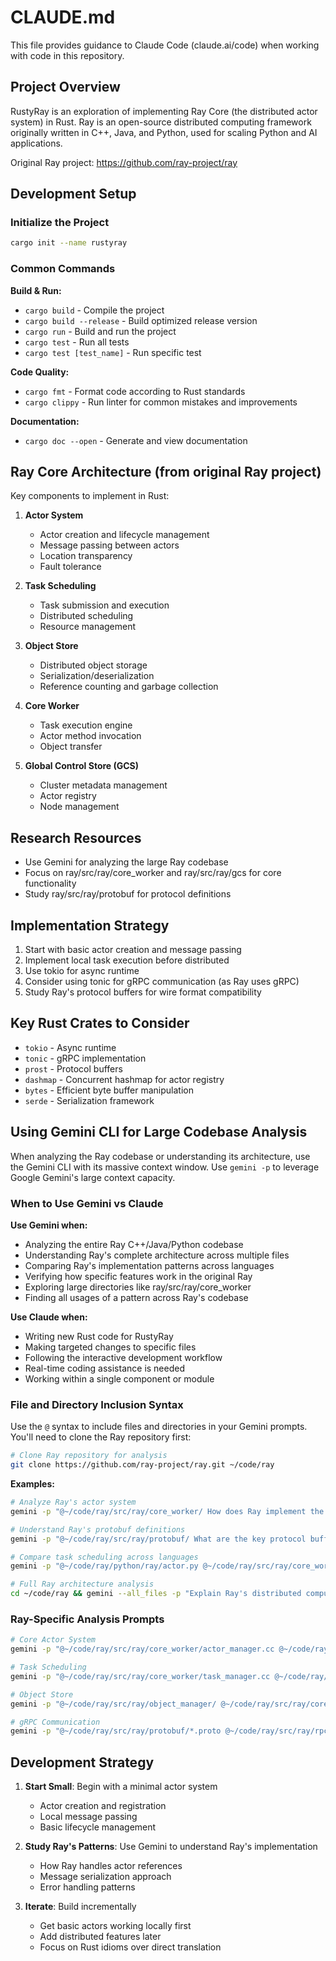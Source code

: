 # CLAUDE.md

This file provides guidance to Claude Code (claude.ai/code) when working with code in this repository.

## Project Overview

RustyRay is an exploration of implementing Ray Core (the distributed actor system) in Rust. Ray is an open-source distributed computing framework originally written in C++, Java, and Python, used for scaling Python and AI applications.

Original Ray project: https://github.com/ray-project/ray

## Development Setup

### Initialize the Project
```bash
cargo init --name rustyray
```

### Common Commands

**Build & Run:**
- `cargo build` - Compile the project
- `cargo build --release` - Build optimized release version
- `cargo run` - Build and run the project
- `cargo test` - Run all tests
- `cargo test [test_name]` - Run specific test

**Code Quality:**
- `cargo fmt` - Format code according to Rust standards
- `cargo clippy` - Run linter for common mistakes and improvements

**Documentation:**
- `cargo doc --open` - Generate and view documentation

## Ray Core Architecture (from original Ray project)

Key components to implement in Rust:

1. **Actor System**
   - Actor creation and lifecycle management
   - Message passing between actors
   - Location transparency
   - Fault tolerance

2. **Task Scheduling**
   - Task submission and execution
   - Distributed scheduling
   - Resource management

3. **Object Store**
   - Distributed object storage
   - Serialization/deserialization
   - Reference counting and garbage collection

4. **Core Worker**
   - Task execution engine
   - Actor method invocation
   - Object transfer

5. **Global Control Store (GCS)**
   - Cluster metadata management
   - Actor registry
   - Node management

## Research Resources

- Use Gemini for analyzing the large Ray codebase
- Focus on ray/src/ray/core_worker and ray/src/ray/gcs for core functionality
- Study ray/src/ray/protobuf for protocol definitions

## Implementation Strategy

1. Start with basic actor creation and message passing
2. Implement local task execution before distributed
3. Use tokio for async runtime
4. Consider using tonic for gRPC communication (as Ray uses gRPC)
5. Study Ray's protocol buffers for wire format compatibility

## Key Rust Crates to Consider

- `tokio` - Async runtime
- `tonic` - gRPC implementation
- `prost` - Protocol buffers
- `dashmap` - Concurrent hashmap for actor registry
- `bytes` - Efficient byte buffer manipulation
- `serde` - Serialization framework

## Using Gemini CLI for Large Codebase Analysis

When analyzing the Ray codebase or understanding its architecture, use the Gemini CLI with its massive context window. Use `gemini -p` to leverage Google Gemini's large context capacity.

### When to Use Gemini vs Claude

**Use Gemini when:**
- Analyzing the entire Ray C++/Java/Python codebase
- Understanding Ray's complete architecture across multiple files
- Comparing Ray's implementation patterns across languages
- Verifying how specific features work in the original Ray
- Exploring large directories like ray/src/ray/core_worker
- Finding all usages of a pattern across Ray's codebase

**Use Claude when:**
- Writing new Rust code for RustyRay
- Making targeted changes to specific files
- Following the interactive development workflow
- Real-time coding assistance is needed
- Working within a single component or module

### File and Directory Inclusion Syntax

Use the `@` syntax to include files and directories in your Gemini prompts. You'll need to clone the Ray repository first:

```bash
# Clone Ray repository for analysis
git clone https://github.com/ray-project/ray.git ~/code/ray
```

**Examples:**
```bash
# Analyze Ray's actor system
gemini -p "@~/code/ray/src/ray/core_worker/ How does Ray implement the actor system?"

# Understand Ray's protobuf definitions
gemini -p "@~/code/ray/src/ray/protobuf/ What are the key protocol buffer messages?"

# Compare task scheduling across languages
gemini -p "@~/code/ray/python/ray/actor.py @~/code/ray/src/ray/core_worker/actor_manager.cc How do Python and C++ handle actors?"

# Full Ray architecture analysis
cd ~/code/ray && gemini --all_files -p "Explain Ray's distributed computing architecture"
```

### Ray-Specific Analysis Prompts

```bash
# Core Actor System
gemini -p "@~/code/ray/src/ray/core_worker/actor_manager.cc @~/code/ray/src/ray/gcs/gcs_server/gcs_actor_manager.cc Explain Ray's actor lifecycle"

# Task Scheduling
gemini -p "@~/code/ray/src/ray/core_worker/task_manager.cc @~/code/ray/src/ray/raylet/scheduling/ How does Ray schedule tasks?"

# Object Store
gemini -p "@~/code/ray/src/ray/object_manager/ @~/code/ray/src/ray/core_worker/reference_count.cc Explain Ray's distributed object store"

# gRPC Communication
gemini -p "@~/code/ray/src/ray/protobuf/*.proto @~/code/ray/src/ray/rpc/ What RPC services does Ray expose?"
```

## Development Strategy

1. **Start Small**: Begin with a minimal actor system
   - Actor creation and registration
   - Local message passing
   - Basic lifecycle management

2. **Study Ray's Patterns**: Use Gemini to understand Ray's implementation
   - How Ray handles actor references
   - Message serialization approach
   - Error handling patterns

3. **Iterate**: Build incrementally
   - Get basic actors working locally first
   - Add distributed features later
   - Focus on Rust idioms over direct translation